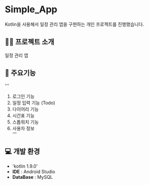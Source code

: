 # Simple_App
Kotlin을 사용해서 일정 관리 앱을 구현하는 개인 프로젝트를 진행했습니다.   



## 👨‍🏫 프로젝트 소개
일정 관리 앱

## 📌 주요기능
'''
1. 로그인 기능
2. 일정 입력 기능 (Todo)
3. 다이어리 기능
4. 시간표 기능
5. 스톱워치 기능
6. 사용자 정보   
'''
## 💻 개발 환경   
- 'kotlin 1.9.0'
- **IDE** : Android Studio
- **DataBase** : MySQL
